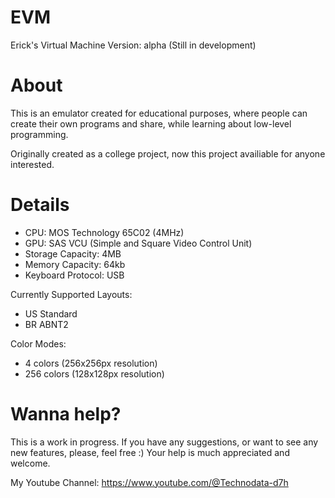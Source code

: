 # EVM
Erick's Virtual Machine
Version: alpha (Still in development)

# About
This is an emulator created for educational purposes, where people can create their own programs and share, while learning about low-level programming.

Originally created as a college project, now this project availiable for anyone interested.

# Details
* CPU: MOS Technology 65C02 (4MHz)
* GPU: SAS VCU (Simple and Square Video Control Unit)
* Storage Capacity: 4MB
* Memory Capacity: 64kb
* Keyboard Protocol: USB

Currently Supported Layouts:
* US Standard
* BR ABNT2
  
Color Modes:
* 4 colors (256x256px resolution)
* 256 colors (128x128px resolution)

# Wanna help?
This is a work in progress. If you have any suggestions, or want to see any new features, please, feel free :)
Your help is much appreciated and welcome.

My Youtube Channel:
https://www.youtube.com/@Technodata-d7h

